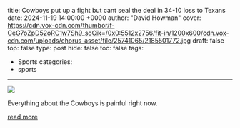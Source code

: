 title: Cowboys put up a fight but cant seal the deal in 34-10 loss to Texans
date: 2024-11-19 14:00:00 +0000
author: "David Howman"
cover: https://cdn.vox-cdn.com/thumbor/f-CeG7oZpD52oRC1w7Sh9_soCik=/0x0:5512x2756/fit-in/1200x600/cdn.vox-cdn.com/uploads/chorus_asset/file/25741065/2185501772.jpg
draft: false
top: false
type: post
hide: false
toc: false
tags:
  - Sports
categories:
  - sports
---

![](https://cdn.vox-cdn.com/thumbor/f-CeG7oZpD52oRC1w7Sh9_soCik=/0x0:5512x2756/fit-in/1200x600/cdn.vox-cdn.com/uploads/chorus_asset/file/25741065/2185501772.jpg)

Everything about the Cowboys is painful right now.

[read more](https://www.bloggingtheboys.com/2024/11/19/24300334/dallas-cowboys-34-10-loss-houston-texans-cooper-rush-brandon-aubrey-zack-martin-tyler-guyton)
